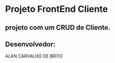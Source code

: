 # Projeto FrontEnd Cliente

## projeto com um CRUD de Cliente.

## Desenvolvedor:
ALAN CARVALHO DE BRITO
